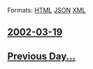 
Formats: [HTML](2002/03/19/index.html)  [JSON](2002/03/19/index.json)  [XML](2002/03/19/index.xml)  

## [2002-03-19](/news/2002/03/19/index.md)

## [Previous Day...](/news/2002/03/18/index.md)


